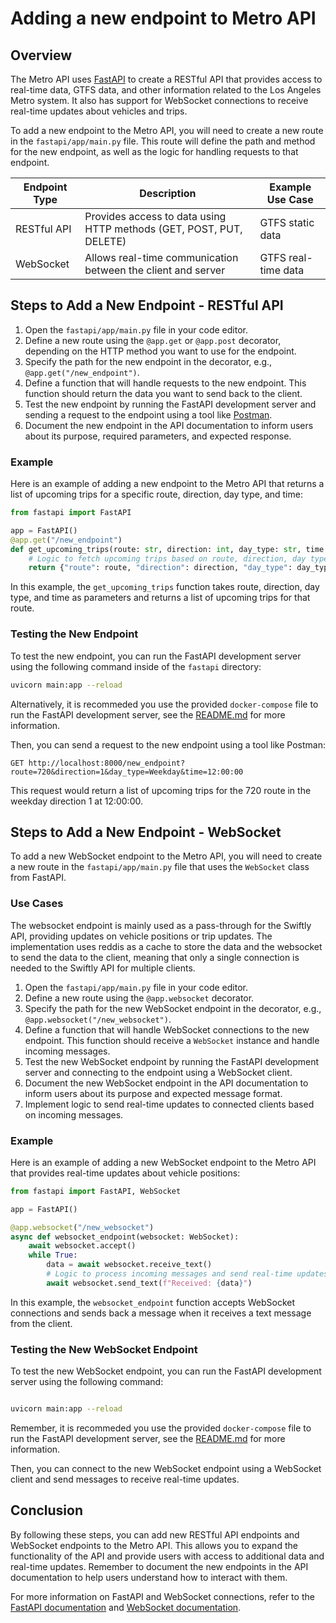 # Adding a new endpoint to Metro API

## Overview

The Metro API uses [FastAPI](https://fastapi.tiangolo.com/) to create a RESTful API that provides access to real-time data, GTFS data, and other information related to the Los Angeles Metro system. It also has support for WebSocket connections to receive real-time updates about vehicles and trips.

To add a new endpoint to the Metro API, you will need to create a new route in the `fastapi/app/main.py` file. This route will define the path and method for the new endpoint, as well as the logic for handling requests to that endpoint.

| Endpoint Type | Description | Example Use Case |
| --- | --- | --- |
| RESTful API | Provides access to data using HTTP methods (GET, POST, PUT, DELETE) | GTFS static data|
| WebSocket | Allows real-time communication between the client and server | GTFS real-time data |


## Steps to Add a New Endpoint - RESTful API

1. Open the `fastapi/app/main.py` file in your code editor.
2. Define a new route using the `@app.get` or `@app.post` decorator, depending on the HTTP method you want to use for the endpoint.
3. Specify the path for the new endpoint in the decorator, e.g., `@app.get("/new_endpoint")`.
4. Define a function that will handle requests to the new endpoint. This function should return the data you want to send back to the client.
5. Test the new endpoint by running the FastAPI development server and sending a request to the endpoint using a tool like [Postman](https://www.postman.com/).
6. Document the new endpoint in the API documentation to inform users about its purpose, required parameters, and expected response.

### Example

Here is an example of adding a new endpoint to the Metro API that returns a list of upcoming trips for a specific route, direction, day type, and time:

```python
from fastapi import FastAPI

app = FastAPI()
@app.get("/new_endpoint")
def get_upcoming_trips(route: str, direction: int, day_type: str, time: str):
	# Logic to fetch upcoming trips based on route, direction, day type, and time
	return {"route": route, "direction": direction, "day_type": day_type, "time": time, "trips": ["Trip 1", "Trip 2", "Trip 3"]}
```

In this example, the `get_upcoming_trips` function takes route, direction, day type, and time as parameters and returns a list of upcoming trips for that route.

### Testing the New Endpoint

To test the new endpoint, you can run the FastAPI development server using the following command inside of the `fastapi` directory:

```bash
uvicorn main:app --reload
```

Alternatively, it is recommeded you use the provided `docker-compose` file to run the FastAPI development server, see the [README.md](Readme.md) for more information.

Then, you can send a request to the new endpoint using a tool like Postman:

```
GET http://localhost:8000/new_endpoint?route=720&direction=1&day_type=Weekday&time=12:00:00
```

This request would return a list of upcoming trips for the 720 route in the weekday direction 1 at 12:00:00.

## Steps to Add a New Endpoint - WebSocket

To add a new WebSocket endpoint to the Metro API, you will need to create a new route in the `fastapi/app/main.py` file that uses the `WebSocket` class from FastAPI.

### Use Cases

The websocket endpoint is mainly used as a pass-through for the Swiftly API, providing updates on vehicle positions or trip updates. The implementation uses reddis as a cache to store the data and the websocket to send the data to the client, meaning that only a single connection is needed to the Swiftly API for multiple clients.

1. Open the `fastapi/app/main.py` file in your code editor.
2. Define a new route using the `@app.websocket` decorator.
3. Specify the path for the new WebSocket endpoint in the decorator, e.g., `@app.websocket("/new_websocket")`.
4. Define a function that will handle WebSocket connections to the new endpoint. This function should receive a `WebSocket` instance and handle incoming messages.
5. Test the new WebSocket endpoint by running the FastAPI development server and connecting to the endpoint using a WebSocket client.
6. Document the new WebSocket endpoint in the API documentation to inform users about its purpose and expected message format.
7. Implement logic to send real-time updates to connected clients based on incoming messages.

### Example

Here is an example of adding a new WebSocket endpoint to the Metro API that provides real-time updates about vehicle positions:

```python
from fastapi import FastAPI, WebSocket

app = FastAPI()

@app.websocket("/new_websocket")
async def websocket_endpoint(websocket: WebSocket):
	await websocket.accept()
	while True:
		data = await websocket.receive_text()
		# Logic to process incoming messages and send real-time updates
		await websocket.send_text(f"Received: {data}")
```

In this example, the `websocket_endpoint` function accepts WebSocket connections and sends back a message when it receives a text message from the client.

### Testing the New WebSocket Endpoint

To test the new WebSocket endpoint, you can run the FastAPI development server using the following command:

```bash

uvicorn main:app --reload
```


Remember, it is recommeded you use the provided `docker-compose` file to run the FastAPI development server, see the [README.md](Readme.md) for more information.


Then, you can connect to the new WebSocket endpoint using a WebSocket client and send messages to receive real-time updates.

## Conclusion

By following these steps, you can add new RESTful API endpoints and WebSocket endpoints to the Metro API. This allows you to expand the functionality of the API and provide users with access to additional data and real-time updates. Remember to document the new endpoints in the API documentation to help users understand how to interact with them.

For more information on FastAPI and WebSocket connections, refer to the [FastAPI documentation](https://fastapi.tiangolo.com/) and [WebSocket documentation](https://fastapi.tiangolo.com/advanced/websockets/).


